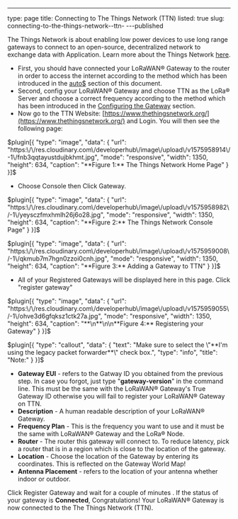 ---
type: page
title: Connecting to The Things Network (TTN)
listed: true
slug: connecting-to-the-things-network--ttn-
---published

The Things Network is about enabling low power devices to use long range [g](https://www.thethingsnetwork.org/docs/gateways/)ateways to connect to an open-source, decentralized network to exchange data with Application. Learn more about the Things Network [here](https://www.thethingsnetwork.org/docs/).

- First, you should have connected your LoRaWAN® Gateway to the router in order to access the internet according to the method which has been introduced in the [auto$](/rak7243c-lorawan-developer-gateway/accessing-the-internet) section of this document.
- Second, config your LoRaWAN® Gateway and choose TTN as the LoRa® Server and choose a correct frequency according to the method which has been introduced in the [Configuring the Gateway](/quick-start/rak7243-lorawan-developer-gateway/configuring-the-gateway#server-is-ttn) section.
- Now go to the TTN Website: [https://www.thethingsnetwork.org/](https://www.thethingsnetwork.org/) and Login. You will then see the following page:

$plugin[{
    "type": "image",
    "data": {
        "url": "https:\/\/res.cloudinary.com\/developerhub\/image\/upload\/v1575958914\/-1\/fnb3qqtayustdujbkhmt.jpg",
        "mode": "responsive",
        "width": 1350,
        "height": 634,
        "caption": "**Figure 1:** The Things Network Home Page"
    }
}]$

- Choose Console then Click Gateway.

$plugin[{
    "type": "image",
    "data": {
        "url": "https:\/\/res.cloudinary.com\/developerhub\/image\/upload\/v1575958982\/-1\/yeysczfmxhmlh26j6o28.jpg",
        "mode": "responsive",
        "width": 1350,
        "height": 634,
        "caption": "**Figure 2:** The Things Network Console Page"
    }
}]$

$plugin[{
    "type": "image",
    "data": {
        "url": "https:\/\/res.cloudinary.com\/developerhub\/image\/upload\/v1575959008\/-1\/qkmub7m7hgn0zzoi0cnh.jpg",
        "mode": "responsive",
        "width": 1350,
        "height": 634,
        "caption": "**Figure 3:** Adding a Gateway to TTN"
    }
}]$

- All of your Registered Gateways will be displayed here in this page. Click "register gateway"

$plugin[{
    "type": "image",
    "data": {
        "url": "https:\/\/res.cloudinary.com\/developerhub\/image\/upload\/v1575959055\/-1\/ohve3d6gfqksz1ctk27a.jpg",
        "mode": "responsive",
        "width": 1350,
        "height": 634,
        "caption": "**\n**\n\n**Figure 4:** Registering your Gateway"
    }
}]$

$plugin[{
    "type": "callout",
    "data": {
        "text": "Make sure to select the \"**I'm using the legacy packet forwarder**\" check box.",
        "type": "info",
        "title": "Note:"
    }
}]$

- **Gateway EUI** - refers to the Gatway ID you obtained from the previous step. In case you forgot, just type "**gateway-version**" in the command line. This must be the same with the LoRaWAN® Gateway's True Gateway ID otherwise you will fail to register your LoRaWAN® Gateway on TTN.
- **Description** - A human readable description of your LoRaWAN® Gateway.
- **Frequency Plan** - This is the frequency you want to use and it must be the same with LoRaWAN® Gateway and the LoRa® Node.
- **Router** - The router this gateway will connect to. To reduce latency, pick a router that is in a region which is close to the location of the gateway.
- **Location** - Choose the location of the Gateway by entering its coordinates. This is reflected on the Gateway World Map!
- **Antenna Placement** - refers to the location of your antenna whether indoor or outdoor.

Click Register Gateway and wait for a couple of minutes . If the status of your gateway is **Connected**, Congratulations! Your LoRaWAN® Gateway is now connected to the The Things Network (TTN).


